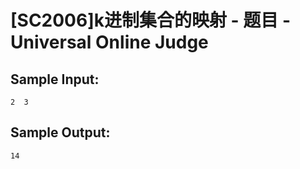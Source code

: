 # [SC2006]k进制集合的映射 - 题目 - Universal Online Judge


## Sample Input: 
```
2  3

```

## Sample Output: 
```
14

```

